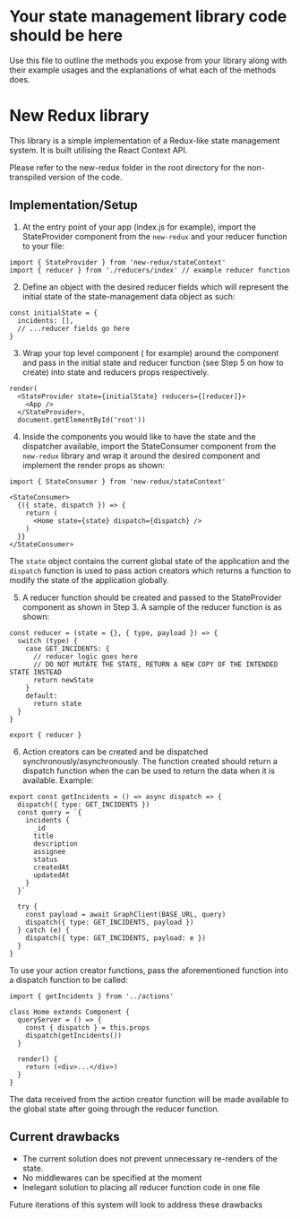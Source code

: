 # Your state management library code should be here

Use this file to outline the methods you expose from your library along with their example usages and the explanations of what each of the methods does.

# New Redux library

This library is a simple implementation of a Redux-like state management system. It is built utilising the React Context API.

Please refer to the new-redux folder in the root directory for the non-transpiled version of the code.

## Implementation/Setup

1. At the entry point of your app (index.js for example), import the StateProvider component from the `new-redux` and your reducer function to your file:

```
import { StateProvider } from 'new-redux/stateContext'
import { reducer } from './reducers/index' // example reducer function
```

2. Define an object with the desired reducer fields which will represent the initial state of the state-management data object as such:

```
const initialState = {
  incidents: [],
  // ...reducer fields go here
}
```

3. Wrap your top level component (<App /> for example) around the <StateProvider /> component and pass in the initial state and reducer function (see Step 5 on how to create) into state and reducers props respectively.

```
render(
  <StateProvider state={initialState} reducers={[reducer]}>
    <App />
  </StateProvider>,
  document.getElementById('root'))
```

4. Inside the components you would like to have the state and the dispatcher available, import the StateConsumer component from the `new-redux` library and wrap it around the desired component and implement the render props as shown:

```
import { StateConsumer } from 'new-redux/stateContext'

<StateConsumer>
  {({ state, dispatch }) => {
    return (
      <Home state={state} dispatch={dispatch} />
    )
  }}
</StateConsumer>
```

The `state` object contains the current global state of the application and the `dispatch` function is used to pass action creators which returns a function to modify the state of the application globally.

5. A reducer function should be created and passed to the StateProvider component as shown in Step 3. A sample of the reducer function is as shown:

```
const reducer = (state = {}, { type, payload }) => {
  switch (type) {
    case GET_INCIDENTS: {
      // reducer logic goes here
      // DO NOT MUTATE THE STATE, RETURN A NEW COPY OF THE INTENDED STATE INSTEAD
      return newState
    }
    default:
      return state
  }
}

export { reducer }
```

6. Action creators can be created and be dispatched synchronously/asynchronously. The function created should return a dispatch function when the can be used to return the data when it is available. Example:

```
export const getIncidents = () => async dispatch => {
  dispatch({ type: GET_INCIDENTS })
  const query = `{
    incidents {
      _id
      title
      description
      assignee
      status
      createdAt
      updatedAt
    }
  }`

  try {
    const payload = await GraphClient(BASE_URL, query)
    dispatch({ type: GET_INCIDENTS, payload })
  } catch (e) {
    dispatch({ type: GET_INCIDENTS, payload: e })
  }
}
```

To use your action creator functions, pass the aforementioned function into a dispatch function to be called:

```
import { getIncidents } from '../actions'

class Home extends Component {
  queryServer = () => {
    const { dispatch } = this.props
    dispatch(getIncidents())
  }

  render() {
    return (<div>...</div>)
  }
}
```

The data received from the action creator function will be made available to the global state after going through the reducer function.

## Current drawbacks
- The current solution does not prevent unnecessary re-renders of the state.
- No middlewares can be specified at the moment
- Inelegant solution to placing all reducer function code in one file

Future iterations of this system will look to address these drawbacks
